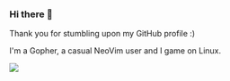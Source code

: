 ### Hi there 👋

Thank you for stumbling upon my GitHub profile :)

I'm a Gopher, a casual NeoVim user and I game on Linux.   

![](https://i.kym-cdn.com/entries/icons/original/000/038/795/tco_-_2021-11-09T131430.682.jpg)
